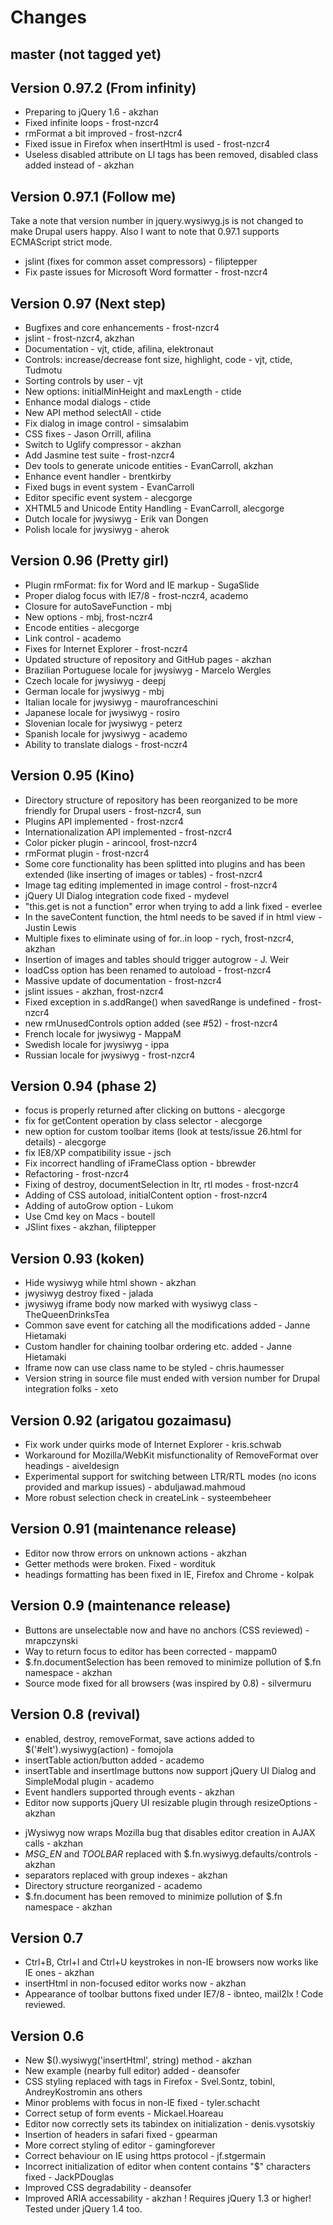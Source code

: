 # Changes

## master (not tagged yet)

## Version 0.97.2 (From infinity)

* Preparing to jQuery 1.6 - akzhan
* Fixed infinite loops - frost-nzcr4
* rmFormat a bit improved - frost-nzcr4
* Fixed issue in Firefox when insertHtml is used - frost-nzcr4
* Useless disabled attribute on LI tags has been removed, disabled class added instead of - akzhan

## Version 0.97.1 (Follow me)

Take a note that version number in jquery.wysiwyg.js is not changed to make Drupal users happy.
Also I want to note that 0.97.1 supports ECMAScript strict mode.

* jslint (fixes for common asset compressors) - filiptepper
* Fix paste issues for Microsoft Word formatter - frost-nzcr4

## Version 0.97 (Next step)

* Bugfixes and core enhancements - frost-nzcr4
* jslint - frost-nzcr4, akzhan
* Documentation - vjt, ctide, afilina, elektronaut
* Controls: increase/decrease font size, highlight, code - vjt, ctide, Tudmotu
* Sorting controls by user - vjt
* New options: initialMinHeight and maxLength - ctide
* Enhance modal dialogs - ctide
* New API method selectAll - ctide
* Fix dialog in image control - simsalabim
* CSS fixes - Jason Orrill, afilina
* Switch to Uglify compressor - akzhan
* Add Jasmine test suite - frost-nzcr4
* Dev tools to generate unicode entities - EvanCarroll, akzhan
* Enhance event handler - brentkirby
* Fixed bugs in event system - EvanCarroll
* Editor specific event system - alecgorge
* XHTML5 and Unicode Entity Handling - EvanCarroll, alecgorge
* Dutch locale for jwysiwyg - Erik van Dongen
* Polish locale for jwysiwyg - aherok

## Version 0.96 (Pretty girl)

* Plugin rmFormat: fix for Word and IE markup - SugaSlide
* Proper dialog focus with IE7/8 - frost-nczr4, academo
* Closure for autoSaveFunction - mbj
* New options - mbj, frost-nczr4
* Encode entities - alecgorge
* Link control - academo
* Fixes for Internet Explorer - frost-nczr4
* Updated structure of repository and GitHub pages - akzhan
* Brazilian Portuguese locale for jwysiwyg - Marcelo Wergles
* Czech locale for jwysiwyg - deepj
* German locale for jwysiwyg - mbj
* Italian locale for jwysiwyg - maurofranceschini
* Japanese locale for jwysiwyg - rosiro
* Slovenian locale for jwysiwyg - peterz
* Spanish locale for jwysiwyg - academo
* Ability to translate dialogs - frost-nczr4

## Version 0.95 (Kino)

* Directory structure of repository has been reorganized to be more friendly for Drupal users - frost-nzcr4, sun
* Plugins API implemented - frost-nzcr4
* Internationalization API implemented - frost-nzcr4
* Color picker plugin - arincool, frost-nzcr4
* rmFormat plugin - frost-nzcr4
* Some core functionality has been splitted into plugins and has been extended (like inserting of images or tables) - frost-nzcr4
* Image tag editing implemented in image control - frost-nzcr4
* jQuery UI Dialog integration code fixed - mydevel
* "this.get is not a function" error when trying to add a link fixed - everlee
* In the saveContent function, the html needs to be saved if in html view - Justin Lewis
* Multiple fixes to eliminate using of for..in loop - rych, frost-nzcr4, akzhan
* Insertion of images and tables should trigger autogrow - J. Weir
* loadCss option has been renamed to autoload - frost-nzcr4
* Massive update of documentation - frost-nzcr4
* jslint issues - akzhan, frost-nzcr4
* Fixed exception in s.addRange() when savedRange is undefined - frost-nzcr4
* new rmUnusedControls option added (see #52) - frost-nzcr4
* French locale for jwysiwyg - MappaM
* Swedish locale for jwysiwyg - ippa
* Russian locale for jwysiwyg - frost-nzcr4

## Version 0.94 (phase 2)

* focus is properly returned after clicking on buttons - alecgorge
* fix for getContent operation by class selector - alecgorge
* new option for custom toolbar items (look at tests/issue 26.html for details) - alecgorge
* fix IE8/XP compatibility issue - jsch
* Fix incorrect handling of iFrameClass option - bbrewder
* Refactoring - frost-nzcr4
* Fixing of destroy, documentSelection in ltr, rtl  modes - frost-nzcr4
* Adding of CSS autoload, initialContent option - frost-nzcr4
* Adding of autoGrow option - Lukom
* Use Cmd key on Macs - boutell
* JSlint fixes - akzhan, filiptepper

## Version 0.93 (koken)

* Hide wysiwyg while html shown - akzhan
* jwysiwyg destroy fixed - jalada
* jwysiwyg iframe body now marked with wysiwyg class - TheQueenDrinksTea
* Common save event for catching all the modifications added - Janne Hietamaki
* Custom handler for chaining toolbar ordering etc. added - Janne Hietamaki
* Iframe now can use class name to be styled - chris.haumesser
* Version string in source file must ended with version number for Drupal integration folks - xeto

## Version 0.92 (arigatou gozaimasu)

* Fix work under quirks mode of Internet Explorer - kris.schwab
* Workaround for Mozilla/WebKit misfunctionality of RemoveFormat over headings - aiveldesign
* Experimental support for switching between LTR/RTL modes (no icons provided and markup issues) - abduljawad.mahmoud
* More robust selection check in createLink - systeembeheer

## Version 0.91 (maintenance release)

* Editor now throw errors on unknown actions - akzhan
* Getter methods were broken. Fixed - wordituk
* headings formatting has been fixed in IE, Firefox and Chrome - kolpak

## Version 0.9 (maintenance release)

* Buttons are unselectable now and have no anchors (CSS reviewed) - mrapczynski
* Way to return focus to editor has been corrected - mappam0
* $.fn.documentSelection has been removed to minimize pollution of $.fn namespace - akzhan
* Source mode fixed for all browsers (was inspired by 0.8)  - silvermuru

## Version 0.8 (revival)

+ enabled, destroy, removeFormat, save actions added to $('#elt').wysiwyg(action) - fomojola
+ insertTable action/button added - academo
+ insertTable and insertImage buttons now support jQuery UI Dialog and SimpleModal plugin - academo
+ Event handlers supported through events - akzhan
+ Editor now supports jQuery UI resizable plugin through resizeOptions - akzhan
* jWysiwyg now wraps Mozilla bug that disables editor creation in AJAX calls - akzhan
* *MSG_EN* and *TOOLBAR* replaced with $.fn.wysiwyg.defaults/controls - akzhan
* separators replaced with group indexes - akzhan
* Directory structure reorganized - academo
* $.fn.document has been removed to minimize pollution of $.fn namespace - akzhan

## Version 0.7

* Ctrl+B, Ctrl+I and Ctrl+U keystrokes in non-IE browsers now works like IE ones - akzhan
* insertHtml in non-focused editor works now - akzhan
* Appearance of toolbar buttons fixed under IE7/8 - ibnteo, mail2lx
! Code reviewed.

## Version 0.6

* New $().wysiwyg('insertHtml', string) method - akzhan
* New example (nearby full editor) added - deansofer
* CSS styling replaced with tags in Firefox -  Svel.Sontz, tobinl, AndreyKostromin ans others
* Minor problems with focus in non-IE fixed - tyler.schacht
* Correct setup of form events - Mickael.Hoareau
* Editor now correctly sets its tabindex on initialization - denis.vysotskiy
* Insertion of headers in safari fixed - gpearman
* More correct styling of editor - gamingforever
* Correct behaviour on IE using https protocol - jf.stgermain
* Incorrect initialization of editor when content contains "$" characters fixed - JackPDouglas
* Improved CSS degradability - deansofer
* Improved ARIA accessability - akzhan
! Requires jQuery 1.3 or higher! Tested under jQuery 1.4 too.

